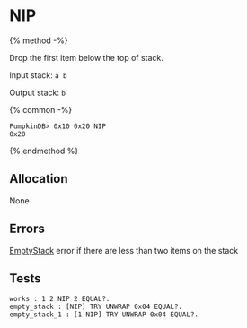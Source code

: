 # NIP

{% method -%}

Drop the first item below the top of stack.

Input stack: `a b`

Output stack: `b`

{% common -%}

```
PumpkinDB> 0x10 0x20 NIP
0x20
```

{% endmethod %}

## Allocation

None

## Errors

[EmptyStack](./errors/EmptyStack.md) error if there are less than two items on the stack

## Tests

```test
works : 1 2 NIP 2 EQUAL?.
empty_stack : [NIP] TRY UNWRAP 0x04 EQUAL?.
empty_stack_1 : [1 NIP] TRY UNWRAP 0x04 EQUAL?.
```

